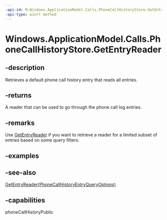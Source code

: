 ```yaml
---
-api-id: M:Windows.ApplicationModel.Calls.PhoneCallHistoryStore.GetEntryReader
-api-type: winrt method
---
```


<!-- Method syntax
public Windows.ApplicationModel.Calls.PhoneCallHistoryEntryReader GetEntryReader()
-->

# Windows.ApplicationModel.Calls.PhoneCallHistoryStore.GetEntryReader

## -description
Retrieves a default phone call history entry that reads all entries.

## -returns
A reader that can be used to go through the phone call log entries.

## -remarks
Use [GetEntryReader](phonecallhistorystore_getentryreader_499466667.md) if you want to retrieve a reader for a limited subset of entries based on some query filters.

## -examples

## -see-also
[GetEntryReader(PhoneCallHistoryEntryQueryOptions)](phonecallhistorystore_getentryreader_499466667.md)

## -capabilities
phoneCallHistoryPublic

